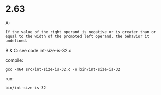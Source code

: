 # 2.63

A:

    If the value of the right operand is negative or is greater than or equal to the width of the promoted left operand, the behavior it undefined.

B & C:
    see code int-size-is-32.c

compile:

    gcc -m64 src/int-size-is-32.c -o bin/int-size-is-32

run:

    bin/int-size-is-32